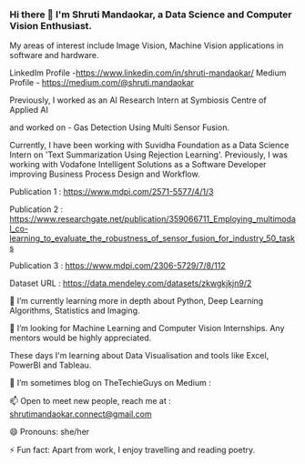 ### Hi there 👋 I'm Shruti Mandaokar, a Data Science and Computer Vision Enthusiast.
My areas of interest include Image Vision, Machine Vision applications in software and hardware.

LinkedIm Profile -https://www.linkedin.com/in/shruti-mandaokar/
Medium Profile - https://medium.com/@shruti.mandaokar

Previously, I worked as an AI Research Intern at Symbiosis Centre of Applied AI

and worked on - Gas Detection Using Multi Sensor Fusion.

Currently, I have been working with Suvidha Foundation as a Data Science Intern on 'Text Summarization Using Rejection Learning'.
Previously, I was working with Vodafone Intelligent Solutions as a Software Developer improving Business Process Design and Workflow.

Publication 1 : https://www.mdpi.com/2571-5577/4/1/3

Publication 2 : https://www.researchgate.net/publication/359066711_Employing_multimodal_co-learning_to_evaluate_the_robustness_of_sensor_fusion_for_industry_50_tasks

Publication 3 : https://www.mdpi.com/2306-5729/7/8/112

Dataset URL : https://data.mendeley.com/datasets/zkwgkjkjn9/2

🌱 I’m currently learning more in depth about Python, Deep Learning Algorithms, Statistics and Imaging.

🤔 I’m looking for Machine Learning and Computer Vision Internships. Any mentors would be highly appreciated.

   These days I'm learning about Data Visualisation and tools like Excel, PowerBI and Tableau.

🔭 I’m sometimes blog on TheTechieGuys on Medium :

📫 Open to meet new people, reach me at : shrutimandaokar.connect@gmail.com

😄 Pronouns: she/her

⚡ Fun fact: Apart from work, I enjoy travelling and reading poetry.
